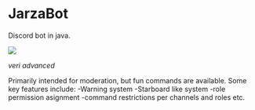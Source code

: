# JarzaBot
Discord bot in java.

[![](https://jitpack.io/v/jerzabek/JarzaBot.svg)](https://jitpack.io/#jerzabek/JarzaBot)

*veri advanced*

Primarily intended for moderation, but fun commands are available.
Some key features include:
-Warning system
-Starboard like system
-role permission asignment
-command restrictions per channels and roles
etc.
